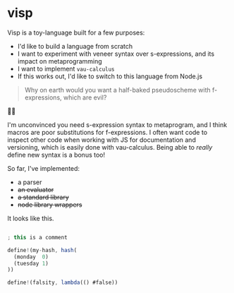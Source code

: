 # visp

Visp is a toy-language built for a few purposes:

- I'd like to build a language from scratch
- I want to experiment with veneer syntax over s-expressions, and its impact on metaprogramming
- I want to implement `vau-calculus`
- If this works out, I'd like to switch to this language from Node.js

> Why on earth would you want a half-baked pseudoscheme with f-expressions, which are evil?

:woman_shrugging:

I'm unconvinced you need s-expression syntax to metaprogram, and I think macros are poor substitutions for f-expressions. I often want code to inspect other code when working with JS for documentation and versioning, which is easily done with vau-calculus. Being able to *really* define new syntax is a bonus too!

So far, I've implemented:

- a parser
- ~~an evaluator~~
- ~~a standard library~~
- ~~node library wrappers~~

It looks like this.

```js

; this is a comment

define!(my-hash, hash(
  (monday  0)
  (tuesday 1)
))

define!(falsity, lambda(() #false))
```

